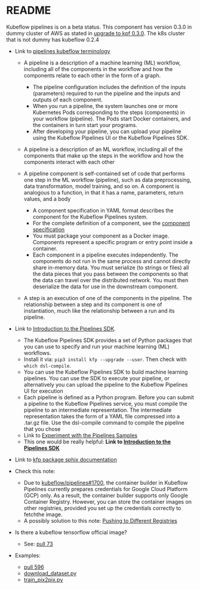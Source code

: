 # README

Kubeflow pipelines is on a beta status. This component has version 0.3.0 in dummy cluster of AWS as stated in [upgrade to kpf 0.3.0](https://github.com/e2fyi/kubeflow-aws/commit/18ae2b7c59e255bbe9a2e3ca6354ad85237a058f). The k8s cluster that is not dummy has kubeflow 0.2.4

- Link to [pipelines kubeflow terminology](https://www.kubeflow.org/docs/pipelines/overview/concepts/)

	* A pipeline is a description of a machine learning (ML) workflow, including all of the components in the workflow and how the components relate to each other in the form of a graph.

		* The pipeline configuration includes the definition of the inputs (parameters) required to run the pipeline and the inputs and outputs of each component.
		* When you run a pipeline, the system launches one or more Kubernetes Pods corresponding to the steps (components) in your workflow (pipeline). The Pods start Docker containers, and the containers in turn start your programs.
		* After developing your pipeline, you can upload your pipeline using the Kubeflow Pipelines UI or the Kubeflow Pipelines SDK.

	* A pipeline is a description of an ML workflow, including all of the components that make up the steps in the workflow and how the components interact with each other
	
	* A pipeline component is self-contained set of code that performs one step in the ML workflow (pipeline), such as data preprocessing, data transformation, model training, and so on. A component is analogous to a function, in that it has a name, parameters, return values, and a body

		* A component specification in YAML format describes the component for the Kubeflow Pipelines system.
		* For the complete definition of a component, see the [component specification](https://www.kubeflow.org/docs/pipelines/reference/component-spec/)
		* You must package your component as a Docker image. Components represent a specific program or entry point inside a container.
		* Each component in a pipeline executes independently. The components do not run in the same process and cannot directly share in-memory data. You must serialize (to strings or files) all the data pieces that you pass between the components so that the data can travel over the distributed network. You must then deserialize the data for use in the downstream component.

	* A step is an execution of one of the components in the pipeline. The relationship between a step and its component is one of instantiation, much like the relationship between a run and its pipeline.

- Link to [Introduction to the Pipelines SDK](https://www.kubeflow.org/docs/pipelines/sdk/sdk-overview/).

	* The Kubeflow Pipelines SDK provides a set of Python packages that you can use to specify and run your machine learning (ML) workflows.
	* Install it via: `pip3 install kfp --upgrade --user`. Then check with `which dsl-compile`.
	* You can use the Kubeflow Pipelines SDK to build machine learning pipelines. You can use the SDK to execute your pipeline, or alternatively you can upload the pipeline to the Kubeflow Pipelines UI for execution
	* Each pipeline is defined as a Python program. Before you can submit a pipeline to the Kubeflow Pipelines service, you must compile the pipeline to an intermediate representation. The intermediate representation takes the form of a YAML file compressed into a .tar.gz file. Use the dsl-compile command to compile the pipeline that you chose
	* Link to [Experiment with the Pipelines Samples](https://www.kubeflow.org/docs/pipelines/tutorials/build-pipeline/)
	* This one would be really helpful: **Link to [Introduction to the Pipelines SDK](https://www.kubeflow.org/docs/pipelines/sdk/sdk-overview/)**

- Link to [kfp package sphix documentation](https://kubeflow-pipelines.readthedocs.io/en/latest/)

- Check this note:

	* Due to [kubeflow/pipelines#1700](https://github.com/kubeflow/pipelines/issues/1700), the container builder in Kubeflow Pipelines currently prepares credentials for Google Cloud Platform (GCP) only. As a result, the container builder supports only Google Container Registry. However, you can store the container images on other registries, provided you set up the credentials correctly to fetchthe image.
	* A possibly solution to this note: [Pushing to Different Registries](https://github.com/GoogleContainerTools/kaniko#pushing-to-different-registries)
    

* Is there a kubeflow tensorflow official image?

	* See: [pull 73](https://github.com/tensorflow/tfx/pull/73/files)

* Examples:

	* [pull 596](https://github.com/kubeflow/examples/pull/596/files)
	* [download_dataset.py](https://github.com/fdasilva59/examples/blob/59961e0eb28f111ea4b647390341ab795ca832ba/pix2pix_pipelines_tf2.0/download_dataset.py)
	* [train_pix2pix.py](https://github.com/fdasilva59/examples/blob/59961e0eb28f111ea4b647390341ab795ca832ba/pix2pix_pipelines_tf2.0/train_pix2pix.py)

